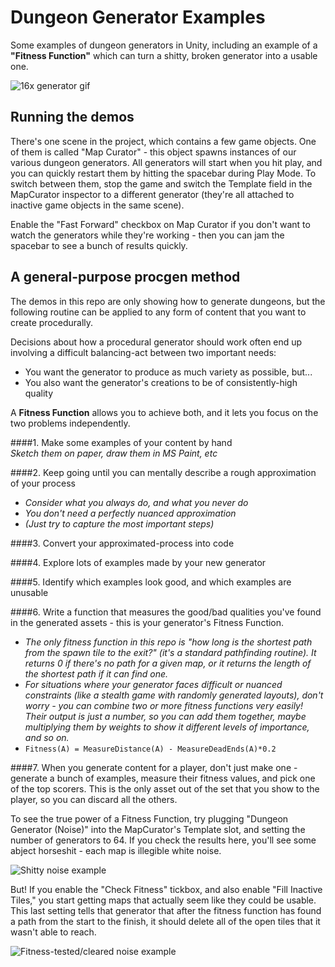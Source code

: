 # Dungeon Generator Examples
Some examples of dungeon generators in Unity, including an example of a **"Fitness Function"** which can turn a shitty, broken generator into a usable one.

![16x generator gif](https://i.imgur.com/cPBFyCC.gif)

## Running the demos
There's one scene in the project, which contains a few game objects.  One of them is called "Map Curator" - this object spawns instances of our various dungeon generators.  All generators will start when you hit play, and you can quickly restart them by hitting the spacebar during Play Mode.  To switch between them, stop the game and switch the Template field in the MapCurator inspector to a different generator (they're all attached to inactive game objects in the same scene).

Enable the "Fast Forward" checkbox on Map Curator if you don't want to watch the generators while they're working - then you can jam the spacebar to see a bunch of results quickly.

## A general-purpose procgen method
The demos in this repo are only showing how to generate dungeons, but the following routine can be applied to any form of content that you want to create procedurally.

Decisions about how a procedural generator should work often end up involving a difficult balancing-act between two important needs:

* You want the generator to produce as much variety as possible, but...
* You also want the generator's creations to be of consistently-high quality

A **Fitness Function** allows you to achieve both, and it lets you focus on the two problems independently.

####1.  Make some examples of your content by hand  
*Sketch them on paper, draw them in MS Paint, etc*

####2.  Keep going until you can mentally describe a rough approximation of your process  
  * *Consider what you always do, and what you never do*  
  * *You don't need a perfectly nuanced approximation*  
  * *(Just try to capture the most important steps)*  

####3.  Convert your approximated-process into code

####4.  Explore lots of examples made by your new generator

####5.  Identify which examples look good, and which examples are unusable

####6.  Write a function that measures the good/bad qualities you've found in the generated assets - this is your generator's Fitness Function.  
  * *The only fitness function in this repo is "how long is the shortest path from the spawn tile to the exit?" (it's a standard pathfinding routine). It returns 0 if there's no path for a given map, or it returns the length of the shortest path if it can find one.*  
  * *For situations where your generator faces difficult or nuanced constraints (like a stealth game with randomly generated layouts), don't worry - you can combine two or more fitness functions very easily!  Their output is just a number, so you can add them together, maybe multiplying them by weights to show it different levels of importance, and so on.*  
  * `Fitness(A) = MeasureDistance(A) - MeasureDeadEnds(A)*0.2`

####7.  When you generate content for a player, don't just make one - generate a bunch of examples, measure their fitness values, and pick one of the top scorers.  This is the only asset out of the set that you show to the player, so you can discard all the others.

To see the true power of a Fitness Function, try plugging "Dungeon Generator (Noise)" into the MapCurator's Template slot, and setting the number of generators to 64.  If you check the results here, you'll see some abject horseshit - each map is illegible white noise.

![Shitty noise example](https://puu.sh/A2pCz/9335ec3890.png)

But! If you enable the "Check Fitness" tickbox, and also enable "Fill Inactive Tiles," you start getting maps that actually seem like they could be usable.  This last setting tells that generator that after the fitness function has found a path from the start to the finish, it should delete all of the open tiles that it wasn't able to reach.

![Fitness-tested/cleared noise example](https://puu.sh/A2pHg/a76a13213d.png)